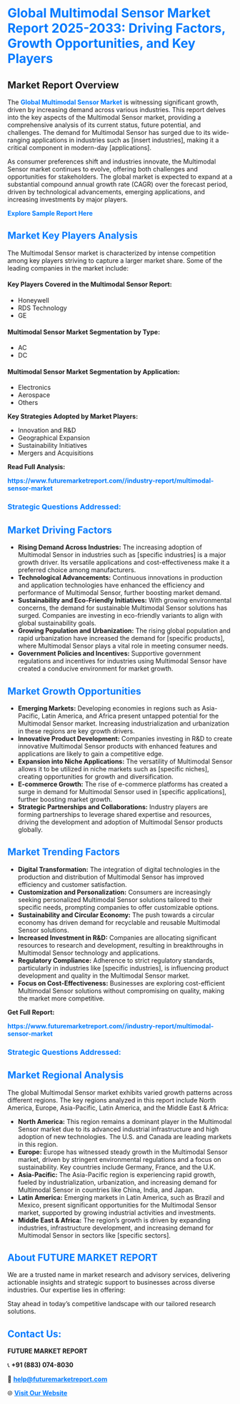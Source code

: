 <h1 style="color: #007BFF;">Global Multimodal Sensor Market Report 2025-2033: Driving Factors, Growth Opportunities, and Key Players</h1>

<section id="overview">
<h2>Market Report Overview</h2>
<p>The <a href="https://www.futuremarketreport.com//industry-report/multimodal-sensor-market" style="color: #007BFF; text-decoration: none;"><strong>Global Multimodal Sensor Market</strong></a> is witnessing significant growth, driven by increasing demand across various industries. This report delves into the key aspects of the Multimodal Sensor market, providing a comprehensive analysis of its current status, future potential, and challenges. The demand for Multimodal Sensor has surged due to its wide-ranging applications in industries such as [insert industries], making it a critical component in modern-day [applications].</p>
<p>As consumer preferences shift and industries innovate, the Multimodal Sensor market continues to evolve, offering both challenges and opportunities for stakeholders. The global market is expected to expand at a substantial compound annual growth rate (CAGR) over the forecast period, driven by technological advancements, emerging applications, and increasing investments by major players.</p>
</section>

<section id="overview">
<p><a href="https://www.futuremarketreport.com//request-sample/reportId=76195" style="color: #007BFF; text-decoration: none;"><strong>Explore Sample Report Here</strong></a></p>
</section>

<section id="key-players">
<h2 style="color: #007BFF;">Market Key Players Analysis</h2>
<p>The Multimodal Sensor market is characterized by intense competition among key players striving to capture a larger market share. Some of the leading companies in the market include:</p>
<h4>Key Players Covered in the Multimodal Sensor Report:</h4>
<ul><li>Honeywell</li><li>RDS Technology</li><li>GE</li></ul>
<h4>Multimodal Sensor Market Segmentation by Type:</h4>
<ul><li>AC</li><li>DC</li></ul>

<h4>Multimodal Sensor Market Segmentation by Application:</h4>
<ul><li>Electronics</li><li>Aerospace</li><li>Others</li></ul>
<p><strong>Key Strategies Adopted by Market Players:</strong></p>
<ul>
<li>Innovation and R&D</li>
<li>Geographical Expansion</li>
<li>Sustainability Initiatives</li>
<li>Mergers and Acquisitions</li>
</ul>
</section>

<section>
<p><strong>Read Full Analysis: </strong></p><a href="https://www.futuremarketreport.com//industry-report/multimodal-sensor-market" style="color: #007BFF; text-decoration: none;"><strong>https://www.futuremarketreport.com//industry-report/multimodal-sensor-market</strong></a>
<h3 style="color: #007BFF;">Strategic Questions Addressed:</h3>
</section>

<section id="driving-factors">
<h2 style="color: #007BFF;">Market Driving Factors</h2>
<ul>
<li><strong>Rising Demand Across Industries:</strong> The increasing adoption of Multimodal Sensor in industries such as [specific industries] is a major growth driver. Its versatile applications and cost-effectiveness make it a preferred choice among manufacturers.</li>
<li><strong>Technological Advancements:</strong> Continuous innovations in production and application technologies have enhanced the efficiency and performance of Multimodal Sensor, further boosting market demand.</li>
<li><strong>Sustainability and Eco-Friendly Initiatives:</strong> With growing environmental concerns, the demand for sustainable Multimodal Sensor solutions has surged. Companies are investing in eco-friendly variants to align with global sustainability goals.</li>
<li><strong>Growing Population and Urbanization:</strong> The rising global population and rapid urbanization have increased the demand for [specific products], where Multimodal Sensor plays a vital role in meeting consumer needs.</li>
<li><strong>Government Policies and Incentives:</strong> Supportive government regulations and incentives for industries using Multimodal Sensor have created a conducive environment for market growth.</li>
</ul>
</section>

<section id="growth-opportunities">
<h2 style="color: #007BFF;">Market Growth Opportunities</h2>
<ul>
<li><strong>Emerging Markets:</strong> Developing economies in regions such as Asia-Pacific, Latin America, and Africa present untapped potential for the Multimodal Sensor market. Increasing industrialization and urbanization in these regions are key growth drivers.</li>
<li><strong>Innovative Product Development:</strong> Companies investing in R&D to create innovative Multimodal Sensor products with enhanced features and applications are likely to gain a competitive edge.</li>
<li><strong>Expansion into Niche Applications:</strong> The versatility of Multimodal Sensor allows it to be utilized in niche markets such as [specific niches], creating opportunities for growth and diversification.</li>
<li><strong>E-commerce Growth:</strong> The rise of e-commerce platforms has created a surge in demand for Multimodal Sensor used in [specific applications], further boosting market growth.</li>
<li><strong>Strategic Partnerships and Collaborations:</strong> Industry players are forming partnerships to leverage shared expertise and resources, driving the development and adoption of Multimodal Sensor products globally.</li>
</ul>
</section>

<section id="trending-factors">
<h2 style="color: #007BFF;">Market Trending Factors</h2>
<ul>
<li><strong>Digital Transformation:</strong> The integration of digital technologies in the production and distribution of Multimodal Sensor has improved efficiency and customer satisfaction.</li>
<li><strong>Customization and Personalization:</strong> Consumers are increasingly seeking personalized Multimodal Sensor solutions tailored to their specific needs, prompting companies to offer customizable options.</li>
<li><strong>Sustainability and Circular Economy:</strong> The push towards a circular economy has driven demand for recyclable and reusable Multimodal Sensor solutions.</li>
<li><strong>Increased Investment in R&D:</strong> Companies are allocating significant resources to research and development, resulting in breakthroughs in Multimodal Sensor technology and applications.</li>
<li><strong>Regulatory Compliance:</strong> Adherence to strict regulatory standards, particularly in industries like [specific industries], is influencing product development and quality in the Multimodal Sensor market.</li>
<li><strong>Focus on Cost-Effectiveness:</strong> Businesses are exploring cost-efficient Multimodal Sensor solutions without compromising on quality, making the market more competitive.</li>
</ul>
</section>

<section>
<p><strong>Get Full Report: </strong></p><a href="https://www.futuremarketreport.com//industry-report/multimodal-sensor-market" style="color: #007BFF; text-decoration: none;"><strong>https://www.futuremarketreport.com//industry-report/multimodal-sensor-market</strong></a>
<h3 style="color: #007BFF;">Strategic Questions Addressed:</h3>
</section>


<section id="regional-analysis">
<h2 style="color: #007BFF;">Market Regional Analysis</h2>
<p>The global Multimodal Sensor market exhibits varied growth patterns across different regions. The key regions analyzed in this report include North America, Europe, Asia-Pacific, Latin America, and the Middle East & Africa:</p>
<ul>
<li><strong>North America:</strong> This region remains a dominant player in the Multimodal Sensor market due to its advanced industrial infrastructure and high adoption of new technologies. The U.S. and Canada are leading markets in this region.</li>
<li><strong>Europe:</strong> Europe has witnessed steady growth in the Multimodal Sensor market, driven by stringent environmental regulations and a focus on sustainability. Key countries include Germany, France, and the U.K.</li>
<li><strong>Asia-Pacific:</strong> The Asia-Pacific region is experiencing rapid growth, fueled by industrialization, urbanization, and increasing demand for Multimodal Sensor in countries like China, India, and Japan.</li>
<li><strong>Latin America:</strong> Emerging markets in Latin America, such as Brazil and Mexico, present significant opportunities for the Multimodal Sensor market, supported by growing industrial activities and investments.</li>
<li><strong>Middle East & Africa:</strong> The region’s growth is driven by expanding industries, infrastructure development, and increasing demand for Multimodal Sensor in sectors like [specific sectors].</li>
</ul>
</section>

<footer>
<h2 style="color: #007BFF;">About FUTURE MARKET REPORT</h2>
<p>We are a trusted name in market research and advisory services, delivering actionable insights and strategic support to businesses across diverse industries. Our expertise lies in offering:</p>

<p>Stay ahead in today’s competitive landscape with our tailored research solutions.</p>

<h2 style="color: #007BFF;">Contact Us:</h2>
<p><strong>FUTURE MARKET REPORT</strong></p>
<p>📞 <strong>+91 (883) 074-8030</strong></p>
<p>📧 <strong><a href="mailto:help@futuremarketreport.com" style="color: #007BFF;">help@futuremarketreport.com</a></strong></p>
<p>🌐 <strong><a href="https://www.futuremarketreport.com/" style="color: #007BFF;">Visit Our Website</a></strong></p>
</footer>